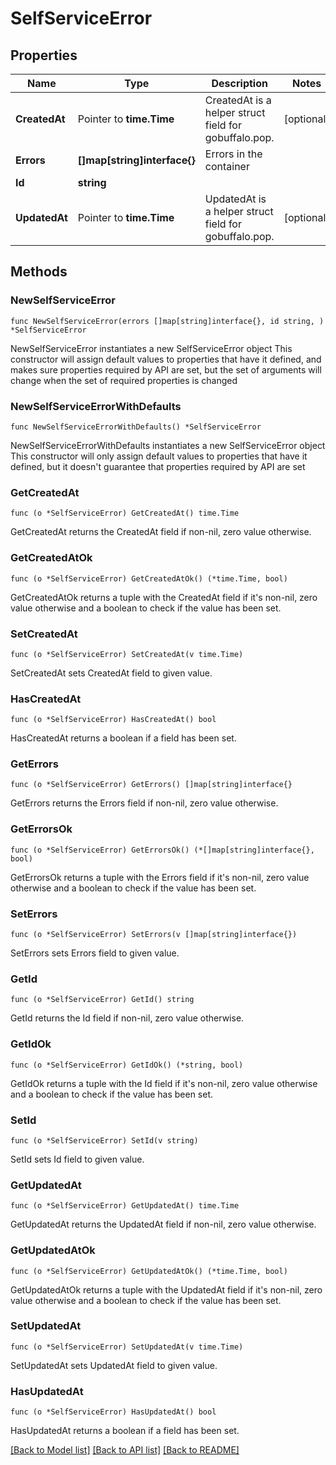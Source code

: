 # SelfServiceError

## Properties

Name | Type | Description | Notes
------------ | ------------- | ------------- | -------------
**CreatedAt** | Pointer to **time.Time** | CreatedAt is a helper struct field for gobuffalo.pop. | [optional] 
**Errors** | **[]map[string]interface{}** | Errors in the container | 
**Id** | **string** |  | 
**UpdatedAt** | Pointer to **time.Time** | UpdatedAt is a helper struct field for gobuffalo.pop. | [optional] 

## Methods

### NewSelfServiceError

`func NewSelfServiceError(errors []map[string]interface{}, id string, ) *SelfServiceError`

NewSelfServiceError instantiates a new SelfServiceError object
This constructor will assign default values to properties that have it defined,
and makes sure properties required by API are set, but the set of arguments
will change when the set of required properties is changed

### NewSelfServiceErrorWithDefaults

`func NewSelfServiceErrorWithDefaults() *SelfServiceError`

NewSelfServiceErrorWithDefaults instantiates a new SelfServiceError object
This constructor will only assign default values to properties that have it defined,
but it doesn't guarantee that properties required by API are set

### GetCreatedAt

`func (o *SelfServiceError) GetCreatedAt() time.Time`

GetCreatedAt returns the CreatedAt field if non-nil, zero value otherwise.

### GetCreatedAtOk

`func (o *SelfServiceError) GetCreatedAtOk() (*time.Time, bool)`

GetCreatedAtOk returns a tuple with the CreatedAt field if it's non-nil, zero value otherwise
and a boolean to check if the value has been set.

### SetCreatedAt

`func (o *SelfServiceError) SetCreatedAt(v time.Time)`

SetCreatedAt sets CreatedAt field to given value.

### HasCreatedAt

`func (o *SelfServiceError) HasCreatedAt() bool`

HasCreatedAt returns a boolean if a field has been set.

### GetErrors

`func (o *SelfServiceError) GetErrors() []map[string]interface{}`

GetErrors returns the Errors field if non-nil, zero value otherwise.

### GetErrorsOk

`func (o *SelfServiceError) GetErrorsOk() (*[]map[string]interface{}, bool)`

GetErrorsOk returns a tuple with the Errors field if it's non-nil, zero value otherwise
and a boolean to check if the value has been set.

### SetErrors

`func (o *SelfServiceError) SetErrors(v []map[string]interface{})`

SetErrors sets Errors field to given value.


### GetId

`func (o *SelfServiceError) GetId() string`

GetId returns the Id field if non-nil, zero value otherwise.

### GetIdOk

`func (o *SelfServiceError) GetIdOk() (*string, bool)`

GetIdOk returns a tuple with the Id field if it's non-nil, zero value otherwise
and a boolean to check if the value has been set.

### SetId

`func (o *SelfServiceError) SetId(v string)`

SetId sets Id field to given value.


### GetUpdatedAt

`func (o *SelfServiceError) GetUpdatedAt() time.Time`

GetUpdatedAt returns the UpdatedAt field if non-nil, zero value otherwise.

### GetUpdatedAtOk

`func (o *SelfServiceError) GetUpdatedAtOk() (*time.Time, bool)`

GetUpdatedAtOk returns a tuple with the UpdatedAt field if it's non-nil, zero value otherwise
and a boolean to check if the value has been set.

### SetUpdatedAt

`func (o *SelfServiceError) SetUpdatedAt(v time.Time)`

SetUpdatedAt sets UpdatedAt field to given value.

### HasUpdatedAt

`func (o *SelfServiceError) HasUpdatedAt() bool`

HasUpdatedAt returns a boolean if a field has been set.


[[Back to Model list]](../README.md#documentation-for-models) [[Back to API list]](../README.md#documentation-for-api-endpoints) [[Back to README]](../README.md)


